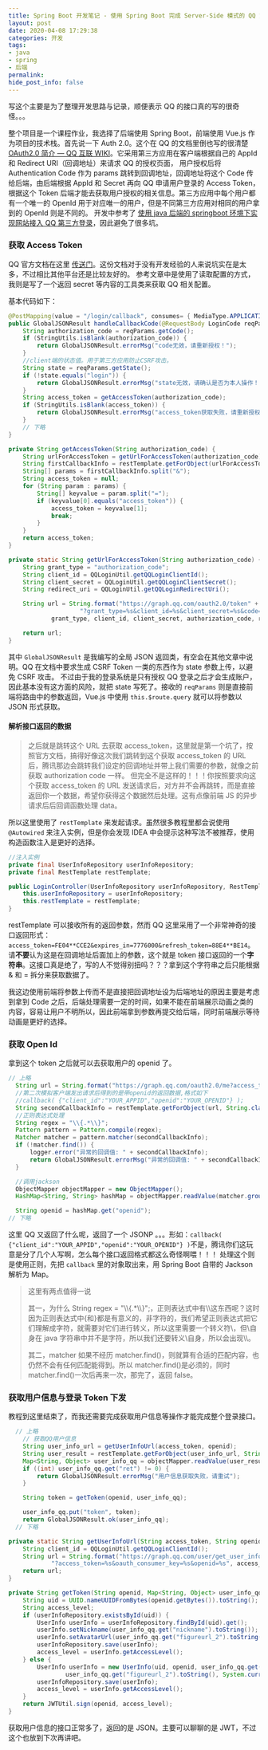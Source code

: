 ```yaml
---
title: Spring Boot 开发笔记 - 使用 Spring Boot 完成 Server-Side 模式的 QQ 第三方登录
layout: post
date: 2020-04-08 17:29:38
categories: 开发
tags:
- java
- spring
- 后端
permalink:
hide_post_info: false
---
```

写这个主要是为了整理开发思路与记录，顺便表示 QQ 的接口真的写的很奇怪。。。
<!--More-->
整个项目是一个课程作业，我选择了后端使用 Spring Boot，前端使用 Vue.js 作为项目的技术栈。首先说一下 Auth 2.0。这个在 QQ 的文档里倒也写的很清楚
[OAuth2.0 简介 — QQ 互联 WIKI](https://wiki.connect.qq.com/oauth2-0%E7%AE%80%E4%BB%8B)。它采用第三方应用在客户端根据自己的 AppId 和 Redirect URI（回调地址）来请求 QQ 的授权页面，
用户授权后将 Authentication Code 作为 params 跳转到回调地址，回调地址将这个 Code 传给后端，由后端根据 AppId 和 Secret 再向 QQ 申请用户登录的 Access Token，
根据这个 Token 后端才能去获取用户授权的相关信息。第三方应用中每个用户都有一个唯一的 OpenId 用于对应唯一的用户，但是不同第三方应用对相同的用户拿到的 OpenId 则是不同的。
开发中参考了 [使用 java 后端的 springboot 环境下实现网站接入 QQ 第三方登录](https://segmentfault.com/a/1190000020181967)，因此避免了很多坑。

### 获取 Access Token

QQ 官方文档在这里 [传送门](https://wiki.connect.qq.com/%E5%87%86%E5%A4%87%E5%B7%A5%E4%BD%9C_oauth2-0)。这份文档对于没有开发经验的人来说坑实在是太多，不过相比其他平台还是比较友好的。
参考文章中是使用了读取配置的方式，我则是写了一个返回 secret 等内容的工具类来获取 QQ 相关配置。

基本代码如下：

```java
@PostMapping(value = "/login/callback", consumes= { MediaType.APPLICATION_JSON_VALUE})
public GlobalJSONResult handleCallbackCode(@RequestBody LoginCode reqParams) throws JsonProcessingException {
    String authorization_code = reqParams.getCode();
    if (StringUtils.isBlank(authorization_code)) {
        return GlobalJSONResult.errorMsg("code无效，请重新授权！");
    }
    //client端的状态值。用于第三方应用防止CSRF攻击。
    String state = reqParams.getState();
    if (!state.equals("login")) {
        return GlobalJSONResult.errorMsg("state无效，请确认是否为本人操作！");
    }
    String access_token = getAccessToken(authorization_code);
    if (StringUtils.isBlank(access_token)) {
        return GlobalJSONResult.errorMsg("access_token获取失败，请重新授权！");
    }
    // 下略
}

private String getAccessToken(String authorization_code) {
    String urlForAccessToken = getUrlForAccessToken(authorization_code);
    String firstCallbackInfo = restTemplate.getForObject(urlForAccessToken, String.class);
    String[] params = firstCallbackInfo.split("&");
    String access_token = null;
    for (String param : params) {
        String[] keyvalue = param.split("=");
        if (keyvalue[0].equals("access_token")) {
            access_token = keyvalue[1];
            break;
        }
    }
    return access_token;
}

private static String getUrlForAccessToken(String authorization_code) {
    String grant_type = "authorization_code";
    String client_id = QQLoginUtil.getQQLoginClientId();
    String client_secret = QQLoginUtil.getQQLoginClientSecret();
    String redirect_uri = QQLoginUtil.getQQLoginRedirectUri();

    String url = String.format("https://graph.qq.com/oauth2.0/token" +
                    "?grant_type=%s&client_id=%s&client_secret=%s&code=%s&redirect_uri=%s",
            grant_type, client_id, client_secret, authorization_code, redirect_uri);

    return url;
}
```

其中 `GlobalJSONResult` 是我编写的全局 JSON 返回类，有空会在其他文章中说明。QQ 在文档中要求生成 CSRF Token 一类的东西作为 state 参数上传，以避免 CSRF 攻击。
不过由于我的登录系统是只有授权 QQ 登录之后才会生成账户，因此基本没有这方面的风险，就把 state 写死了。接收的 `reqParams` 则是直接前端将路由中的参数返回，Vue.js 中使用 `this.$route.query` 就可以将参数以 JSON 形式获取。

#### 解析接口返回的数据

>之后就是跳转这个 URL 去获取 access_token，这里就是第一个坑了，按照官方文档，搞得好像这次我们跳转到这个获取 access_token 的 URL 后，腾讯那边会跳转我们设定的回调地址并带上我们需要的参数，就像之前获取 authorization code 一样。
但完全不是这样的！！！你按照要求向这个获取 access_token 的 URL 发送请求后，对方并不会再跳转，而是直接返回你一个数据，希望你获得这个数据然后处理。这有点像前端 JS 的异步请求后后回调函数处理 data。

所以这里使用了 `restTemplate` 来发起请求。虽然很多教程里都会说使用 `@Autowired` 来注入实例，但是你会发现 IDEA 中会提示这种写法不被推荐，使用构造函数注入是更好的选择。

```java
//注入实例
private final UserInfoRepository userInfoRepository;
private final RestTemplate restTemplate;

public LoginController(UserInfoRepository userInfoRepository, RestTemplate restTemplate) {
    this.userInfoRepository = userInfoRepository;
    this.restTemplate = restTemplate;
}
```

restTemplate 可以接收所有的返回参数，然而 QQ 这里采用了一个非常神奇的接口返回形式：`access_token=FE04**CCE2&expires_in=7776000&refresh_token=88E4**BE14`。
请**不要**认为这是在回调地址后面加上的参数，这个就是 token 接口返回的一个**字符串**。这接口真是绝了，写的人不觉得别扭吗？？？拿到这个字符串之后只能根据 & 和 = 拆分来获取数据了。

我这边使用前端将参数上传而不是直接把回调地址设为后端地址的原因主要是考虑到拿到 Code 之后，后端处理需要一定的时间，如果不能在前端展示动画之类的内容，容易让用户不明所以，因此前端拿到参数再提交给后端，同时前端展示等待动画是更好的选择。

### 获取 Open Id

拿到这个 token 之后就可以去获取用户的 openid 了。

```java
// 上略
  String url = String.format("https://graph.qq.com/oauth2.0/me?access_token=%s", access_token);
  //第二次模拟客户端发出请求后得到的是带openid的返回数据,格式如下
  //callback( {"client_id":"YOUR_APPID","openid":"YOUR_OPENID"} );
  String secondCallbackInfo = restTemplate.getForObject(url, String.class);
  //正则表达式处理
  String regex = "\\{.*\\}";
  Pattern pattern = Pattern.compile(regex);
  Matcher matcher = pattern.matcher(secondCallbackInfo);
  if (!matcher.find()) {
      logger.error("异常的回调值: " + secondCallbackInfo);
      return GlobalJSONResult.errorMsg("异常的回调值: " + secondCallbackInfo);
  }

  //调用jackson
  ObjectMapper objectMapper = new ObjectMapper();
  HashMap<String, String> hashMap = objectMapper.readValue(matcher.group(0), HashMap.class);

  String openid = hashMap.get("openid");
// 下略
```

这里 QQ 又返回了什么呢，返回了一个 JSONP 。。。形如：`callback( {"client_id":"YOUR_APPID","openid":"YOUR_OPENID"} )`不是，腾讯你们这玩意是分了几个人写啊，怎么每个接口返回格式都这么奇怪啊喂！！！
处理这个则是使用正则，先把 `callback` 里的对象取出来，用 Spring Boot 自带的 Jackson 解析为 Map。

>这里有两点值得一说
>
>其一，为什么 String regex = "&#92;&#92;{.*&#92;&#92;}";，正则表达式中有&#92;&#92;这东西呢？这时因为正则表达式中{和}都是有意义的，非字符的，我们希望正则表达式把它们理解成字符，就需要对它们进行转义，所以这里需要一个转义符&#92;，但&#92;自身在 java 字符串中并不是字符，所以我们还要转义&#92;自身，所以会出现&#92;&#92;。
>
>其二，matcher 如果不经历 matcher.find()，则就算有合适的匹配内容，也仍然不会有任何匹配能得到。所以 matcher.find()是必须的，同时 matcher.find()一次后再来一次，那完了，返回 false。

### 获取用户信息与登录 Token 下发

教程到这里结束了，而我还需要完成获取用户信息等操作才能完成整个登录接口。

```java
  // 上略
    // 获取QQ用户信息
    String user_info_url = getUserInfoUrl(access_token, openid);
    String user_result = restTemplate.getForObject(user_info_url, String.class);
    Map<String, Object> user_info_qq = objectMapper.readValue(user_result, Map.class);
    if ((int) user_info_qq.get("ret") != 0) {
        return GlobalJSONResult.errorMsg("用户信息获取失败，请重试");
    }

    String token = getToken(openid, user_info_qq);

    user_info_qq.put("token", token);
    return GlobalJSONResult.ok(user_info_qq);
  // 下略

private static String getUserInfoUrl(String access_token, String openid) {
    String client_id = QQLoginUtil.getQQLoginClientId();
    String url = String.format("https://graph.qq.com/user/get_user_info" +
            "?access_token=%s&oauth_consumer_key=%s&openid=%s", access_token, client_id, openid);
    return url;
}

private String getToken(String openid, Map<String, Object> user_info_qq) {
    String uid = UUID.nameUUIDFromBytes(openid.getBytes()).toString();
    String access_level;
    if (userInfoRepository.existsById(uid)) {
        UserInfo userInfo = userInfoRepository.findById(uid).get();
        userInfo.setNickname(user_info_qq.get("nickname").toString());
        userInfo.setAvatarUrl(user_info_qq.get("figureurl_2").toString());
        userInfoRepository.save(userInfo);
        access_level = userInfo.getAccessLevel();
    } else {
        UserInfo userInfo = new UserInfo(uid, openid, user_info_qq.get("nickname").toString(),
                user_info_qq.get("figureurl_2").toString(), System.currentTimeMillis());
        userInfoRepository.save(userInfo);
        access_level = userInfo.getAccessLevel();
    }
    return JWTUtil.sign(openid, access_level);
}
```

获取用户信息的接口正常多了，返回的是 JSON。主要可以聊聊的是 JWT，不过这个也放到下次再讲吧。
